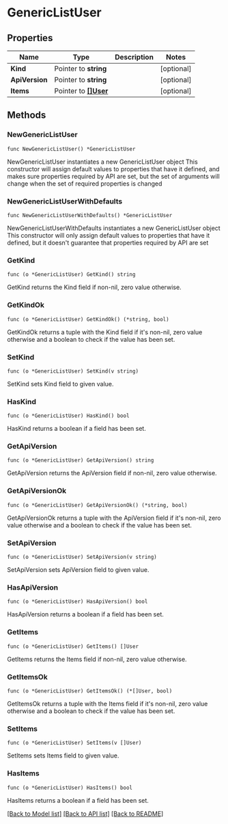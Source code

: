 # GenericListUser

## Properties

Name | Type | Description | Notes
------------ | ------------- | ------------- | -------------
**Kind** | Pointer to **string** |  | [optional] 
**ApiVersion** | Pointer to **string** |  | [optional] 
**Items** | Pointer to [**[]User**](User.md) |  | [optional] 

## Methods

### NewGenericListUser

`func NewGenericListUser() *GenericListUser`

NewGenericListUser instantiates a new GenericListUser object
This constructor will assign default values to properties that have it defined,
and makes sure properties required by API are set, but the set of arguments
will change when the set of required properties is changed

### NewGenericListUserWithDefaults

`func NewGenericListUserWithDefaults() *GenericListUser`

NewGenericListUserWithDefaults instantiates a new GenericListUser object
This constructor will only assign default values to properties that have it defined,
but it doesn't guarantee that properties required by API are set

### GetKind

`func (o *GenericListUser) GetKind() string`

GetKind returns the Kind field if non-nil, zero value otherwise.

### GetKindOk

`func (o *GenericListUser) GetKindOk() (*string, bool)`

GetKindOk returns a tuple with the Kind field if it's non-nil, zero value otherwise
and a boolean to check if the value has been set.

### SetKind

`func (o *GenericListUser) SetKind(v string)`

SetKind sets Kind field to given value.

### HasKind

`func (o *GenericListUser) HasKind() bool`

HasKind returns a boolean if a field has been set.

### GetApiVersion

`func (o *GenericListUser) GetApiVersion() string`

GetApiVersion returns the ApiVersion field if non-nil, zero value otherwise.

### GetApiVersionOk

`func (o *GenericListUser) GetApiVersionOk() (*string, bool)`

GetApiVersionOk returns a tuple with the ApiVersion field if it's non-nil, zero value otherwise
and a boolean to check if the value has been set.

### SetApiVersion

`func (o *GenericListUser) SetApiVersion(v string)`

SetApiVersion sets ApiVersion field to given value.

### HasApiVersion

`func (o *GenericListUser) HasApiVersion() bool`

HasApiVersion returns a boolean if a field has been set.

### GetItems

`func (o *GenericListUser) GetItems() []User`

GetItems returns the Items field if non-nil, zero value otherwise.

### GetItemsOk

`func (o *GenericListUser) GetItemsOk() (*[]User, bool)`

GetItemsOk returns a tuple with the Items field if it's non-nil, zero value otherwise
and a boolean to check if the value has been set.

### SetItems

`func (o *GenericListUser) SetItems(v []User)`

SetItems sets Items field to given value.

### HasItems

`func (o *GenericListUser) HasItems() bool`

HasItems returns a boolean if a field has been set.


[[Back to Model list]](../README.md#documentation-for-models) [[Back to API list]](../README.md#documentation-for-api-endpoints) [[Back to README]](../README.md)



